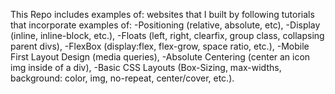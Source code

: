 This Repo includes examples of: websites that I built by following tutorials that incorporate examples of:
-Positioning (relative, absolute, etc),
-Display (inline, inline-block, etc.), 
-Floats (left, right, clearfix, group class, collapsing parent divs), 
-FlexBox (display:flex, flex-grow, space ratio, etc.), 
-Mobile First Layout Design (media queries), 
-Absolute Centering (center an icon img inside of a div), 
-Basic CSS Layouts (Box-Sizing, max-widths, background: color, img, no-repeat, center/cover, etc.).
